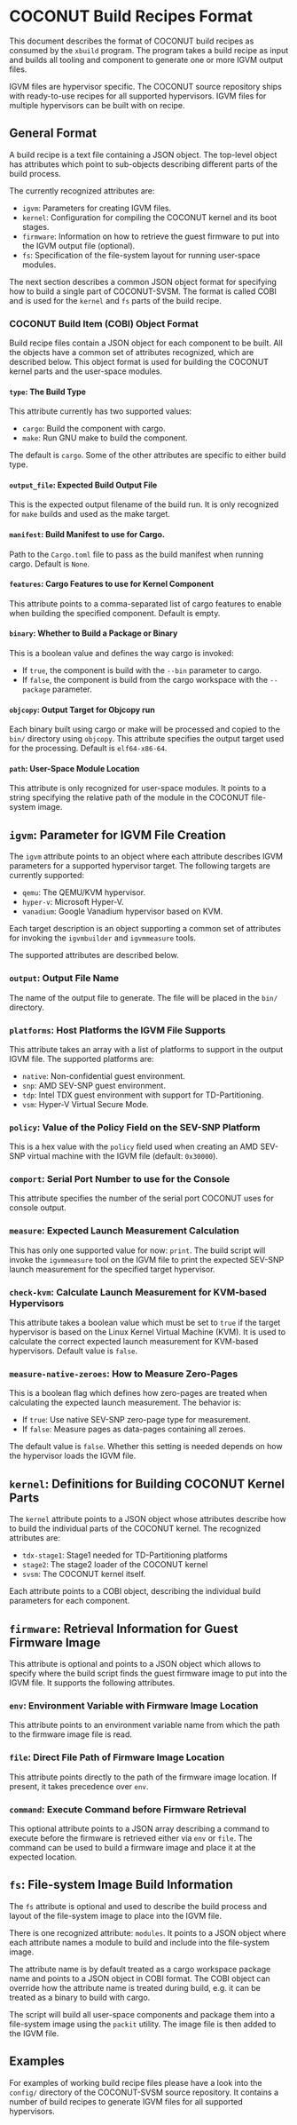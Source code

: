 # COCONUT Build Recipes Format

This document describes the format of COCONUT build recipes as consumed by the
`xbuild` program. The program takes a build recipe as input and builds all
tooling and component to generate one or more IGVM output files.

IGVM files are hypervisor specific. The COCONUT source repository ships with
ready-to-use recipes for all supported hypervisors. IGVM files for multiple
hypervisors can be built with on recipe.

## General Format

A build recipe is a text file containing a JSON object. The top-level object
has attributes which point to sub-objects describing different parts of the
build process.

The currently recognized attributes are:

* `igvm`: Parameters for creating IGVM files.
* `kernel`: Configuration for compiling the COCONUT kernel and its boot stages.
* `firmware`: Information on how to retrieve the guest firmware to put into the
   IGVM output file (optional).
* `fs`: Specification of the file-system layout for running user-space modules.

The next section describes a common JSON object format for specifying how to
build a single part of COCONUT-SVSM. The format is called COBI and is used for
the `kernel` and `fs` parts of the build recipe.

### COCONUT Build Item (COBI) Object Format

Build recipe files contain a JSON object for each component to be built. All
the objects have a common set of attributes recognized, which are described
below. This object format is used for building the COCONUT kernel parts and the
user-space modules.

#### `type`: The Build Type

This attribute currently has two supported values:

* `cargo`: Build the component with cargo.
* `make`: Run GNU make to build the component.

The default is `cargo`. Some of the other attributes are specific to either
build type.

#### `output_file`: Expected Build Output File

This is the expected output filename of the build run. It is only recognized
for `make` builds and used as the make target.

#### `manifest`: Build Manifest to use for Cargo.

Path to the `Cargo.toml` file to pass as the build manifest when running cargo.
Default is `None`.

#### `features`: Cargo Features to use for Kernel Component

This attribute points to a comma-separated list of cargo features to enable
when building the specified component. Default is empty.

#### `binary`: Whether to Build a Package or Binary

This is a boolean value and defines the way cargo is invoked:

* If `true`, the component is build with the `--bin` parameter to cargo.
* If `false`, the component is build from the cargo workspace with the
  `--package` parameter.

#### `objcopy`: Output Target for Objcopy run

Each binary built using cargo or make will be processed and copied to the
`bin/` directory using `objcopy`. This attribute specifies the output target
used for the processing. Default is `elf64-x86-64`.

#### `path`: User-Space Module Location

This attribute is only recognized for user-space modules. It points to a string
specifying the relative path of the module in the COCONUT file-system image.

## `igvm`: Parameter for IGVM File Creation

The `igvm` attribute points to an object where each attribute describes IGVM
parameters for a supported hypervisor target. The following targets are
currently supported:

* `qemu`: The QEMU/KVM hypervisor.
* `hyper-v`: Microsoft Hyper-V.
* `vanadium`: Google Vanadium hypervisor based on KVM.

Each target description is an object supporting a common set of attributes for
invoking the `igvmbuilder` and `igvmmeasure` tools.

The supported attributes are described below.

### `output`: Output File Name

The name of the output file to generate. The file will be placed in the `bin/`
directory.

### `platforms`: Host Platforms the IGVM File Supports

This attribute takes an array with a list of platforms to support in the output
IGVM file. The supported platforms are:

* `native`: Non-confidential guest environment.
* `snp`: AMD SEV-SNP guest environment.
* `tdp`: Intel TDX guest environment with support for TD-Partitioning.
* `vsm`: Hyper-V Virtual Secure Mode.

### `policy`: Value of the Policy Field on the SEV-SNP Platform

This is a hex value with the `policy` field used when creating an AMD SEV-SNP
virtual machine with the IGVM file (default: `0x30000`).

### `comport`: Serial Port Number to use for the Console

This attribute specifies the number of the serial port COCONUT uses for console
output.

### `measure`: Expected Launch Measurement Calculation

This has only one supported value for now: `print`. The build script will
invoke the `igvmmeasure` tool on the IGVM file to print the expected SEV-SNP
launch measurement for the specified target hypervisor.

### `check-kvm`: Calculate Launch Measurement for KVM-based Hypervisors

This attribute takes a boolean value which must be set to `true` if the target
hypervisor is based on the Linux Kernel Virtual Machine (KVM). It is used to
calculate the correct expected launch measurement for KVM-based hypervisors.
Default value is `false`.

### `measure-native-zeroes`: How to Measure Zero-Pages

This is a boolean flag which defines how zero-pages are treated when
calculating the expected launch measurement. The behavior is:

* If `true`: Use native SEV-SNP zero-page type for measurement.
* If `false`: Measure pages as data-pages containing all zeroes.

The default value is `false`. Whether this setting is needed depends on how the
hypervisor loads the IGVM file.

## `kernel`: Definitions for Building COCONUT Kernel Parts

The `kernel` attribute points to a JSON object whose attributes describe how to
build the individual parts of the COCONUT kernel. The recognized attributes are:

* `tdx-stage1`: Stage1 needed for TD-Partitioning platforms
* `stage2`: The stage2 loader of the COCONUT kernel
* `svsm`: The COCONUT kernel itself.

Each attribute points to a COBI object, describing the individual build
parameters for each component.

## `firmware`: Retrieval Information for Guest Firmware Image

This attribute is optional and points to a JSON object which allows to specify
where the build script finds the guest firmware image to put into the IGVM file.
It supports the following attributes.

### `env`: Environment Variable with Firmware Image Location

This attribute points to an environment variable name from which the path to
the firmware image file is read.

### `file`: Direct File Path of Firmware Image Location

This attribute points directly to the path of the firmware image location. If
present, it takes precedence over `env`.

### `command`: Execute Command before Firmware Retrieval

This optional attribute points to a JSON array describing a command to execute
before the firmware is retrieved either via `env` or `file`. The command can be
used to build a firmware image and place it at the expected location.

## `fs`: File-system Image Build Information

The `fs` attribute is optional and used to describe the build process and
layout of the file-system image to place into the IGVM file.

There is one recognized attribute: `modules`. It points to a JSON object where
each attribute names a module to build and include into the file-system image.

The attribute name is by default treated as a cargo workspace package name and
points to a JSON object in COBI format. The COBI object can override how the
attribute name is treated during build, e.g. it can be treated as a binary
to build with cargo.

The script will build all user-space components and package them into a
file-system image using the `packit` utility. The image file is then added to
the IGVM file.

## Examples

For examples of working build recipe files please have a look into the
`config/` directory of the COCONUT-SVSM source repository. It contains a number
of build recipes to generate IGVM files for all supported hypervisors.
